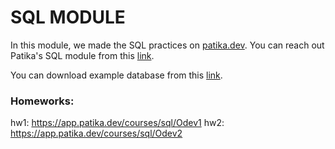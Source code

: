 # SQL MODULE
In this module, we made the SQL practices on [patika.dev](https://www.patika.dev). You can reach out Patika's SQL module from this [link](https://app.patika.dev/courses/sql).

You can download example database from this [link](https://www.postgresqltutorial.com/postgresql-sample-database/).


### Homeworks:

hw1: https://app.patika.dev/courses/sql/Odev1
hw2: https://app.patika.dev/courses/sql/Odev2

